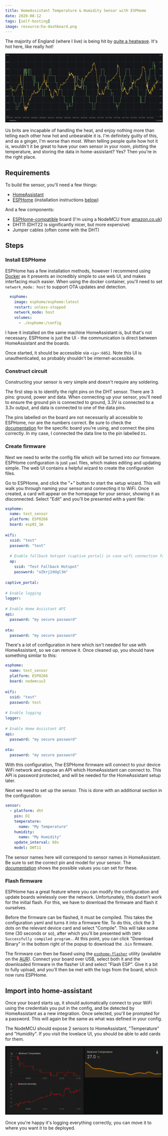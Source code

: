 ```yaml
---
title: HomeAssistant Temperature & Humidity Sensor with ESPHome
date: 2020-08-12
tags: [self-hosting]
image: resource:ha-dashboard.png
---
```


The majority of England (where I live) is being hit by [quite a heatwave](https://www.dailymail.co.uk/news/article-8610963/UK-weather-Britain-swelter-TEN-day-heatwave.html). It's hot here, like really hot!

![Temperature recordings from my bedroom this past few days](grafana-graph.png)

Us brits are incapable of handling the heat, and enjoy nothing more than telling each other how hot and unbearable it is. I'm definitely guilty of this, and as a ginger, I'm worse than most. When telling people quite how hot it is, wouldn't it be great to have your own sensor in your room, plotting the temperature, and storing the data in home-assistant? Yes? Then you're in the right place.

## Requirements

To build the sensor, you'll need a few things:

- [HomeAssistant](https://www.home-assistant.io/)
- [ESPHome](https://esphome.io/) (installation instructions [below](#install-esphome))

And a few components:

- [ESPHome-compatible](https://esphome.io/#devices) board (I'm using a NodeMCU from [amazon.co.uk](https://www.amazon.co.uk/MakerHawk-Internet-Development-Wireless-Micropython/dp/B07M8Q38LK))
- DHT11 (DHT22 is significantly nicer, but more expensive)
- Jumper cables (often come with the DHT)

## Steps

### Install ESPHome

ESPHome has a few installation methods, however I recommend using [Docker](https://hub.docker.com/r/esphome/esphome) as it presents an incredibly simple to use web UI, and makes interfacing much easier. When using the docker container, you'll need to set `network_mode: host` to support OTA updates and detection.

```yaml
  esphome:
    image: esphome/esphome:latest
    restart: unless-stopped
    network_mode: host
    volumes:
      - ./esphome:/config
```

I have it installed on the same machine HomeAssistant is, but that's not necessary. ESPHome is just the UI - the communication is direct between HomeAssistant and the boards.

Once started, it should be accessible via `<ip>:6052`. Note this UI is unauthenticated, so probably shouldn't be internet-accessible.

### Construct circuit

Constructing your sensor is very simple and doesn't require any soldering.

The first step is to identify the right pins on the DHT sensor. There are 3 pins: ground, power and data. When connecting up your sensor, you'll need to ensure the ground pin is connected to ground, 3.3V is connected to a 3.3v output, and data is connected to one of the data pins.

The pins labelled on the board are not necessarily all accessible to ESPHome, nor are the numbers correct. Be sure to check the [documentation](https://esphome.io/devices/nodemcu_esp8266.html) for the specific board you're using, and connect the pins correctly. In my case, I connected the data line to the pin labelled `D1`.

### Create firmware

Next we need to write the config file which will be turned into our firmware. ESPHome configuration is just `yaml` files, which makes editing and updating simple. The web UI contains a helpful wizard to create the configuration files.

Go to ESPHome, and click the "+" button to start the setup wizard. This will walk you through naming your sensor and connecting it to WiFi. Once created, a card will appear on the homepage for your sensor, showing it as disconnected. Select "Edit" and you'll be presented with a yaml file:

```yaml
esphome:
  name: test_sensor
  platform: ESP8266
  board: esp01_1m

wifi:
  ssid: "test"
  password: "test"

  # Enable fallback hotspot (captive portal) in case wifi connection fails
  ap:
    ssid: "Test Fallback Hotspot"
    password: "oZkrj2ddgl3m"

captive_portal:

# Enable logging
logger:

# Enable Home Assistant API
api:
  password: "my secure password"

ota:
  password: "my secure password"
```

There's a lot of configuration in here which isn't needed for use with HomeAssistant, so we can remove it. Once cleaned up, you should have something similar to this:

```yaml
esphome:
  name: test_sensor
  platform: ESP8266
  board: nodemcuv2

wifi:
  ssid: "test"
  password: test

# Enable logging
logger:

# Enable Home Assistant API
api:
  password: "my secure password"

ota:
  password: "my secure password"
```

With this configuration, The ESPHome firmware will connect to your device WiFi network and expose an API which HomeAssistant can connect to. This API is password protected, and will be needed for the HomeAssistant setup later.

Next we need to set up the sensor. This is done with an additional section in the configuration:

```yaml
sensor:
  - platform: dht
    pin: D1
    temperature:
      name: "My Temperature"
    humidity:
      name: "My Humidity"
    update_interval: 60s
    model: DHT11
```

The sensor names here will correspond to sensor names in HomeAssistant. Be sure to set the correct pin and model for your sensor. The [documentation](https://esphome.io/components/sensor/dht.html) shows the possible values you can set for these.

### Flash firmware

ESPHome has a great feature where you can modify the configuration and update boards wirelessly over the network. Unfortunately, this doesn't work for the initial flash. For this, we have to download the firmware and flash it ourselves.

Before the firmware can be flashed, it must be compiled. This takes the configuration yaml and turns it into a firmware file. To do this, click the 3 dots on the relevant device card and select "Compile". This will take some time (30 seconds or so), after which you'll be presented with `INFO Successfully compiled program.`. At this point, you can click "Download Binary" in the bottom right of the popup to download the `.bin` firmware.

The firmware can then be flased using the [`esphome-flasher`](https://esphome.io/guides/faq.html#esphome-flasher) utility (available on the [AUR](https://aur.archlinux.org/packages/esphome-flasher)). Connect your board over USB, select both it and the downloaded firmware in the flasher UI and select "Flash ESP". Give it a bit to fully upload, and you'll then be met with the logs from the board, which now runs ESPHome.

## Import into home-assistant

Once your board starts up, it should automatically connect to your WiFi using the credentials you put in the config, and be detected by HomeAssistant as a new integration. Once selected, you'll be prompted for a password. This will again be the same as what was defined in your config.

The NodeMCU should expose 2 sensors to HomeAssistant, "Temperature" and "Humidity". If you visit the lovelace UI, you should be able to add cards for them.

![My Temperature / Humidity sensors being graphed by HomeAssistant](ha-dashboard.png)

Once you're happy it's logging everything correctly, you can move it to where you want it to be deployed.
